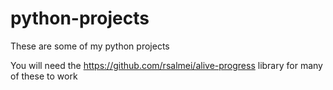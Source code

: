 # python-projects
These are some of my python projects

You will need the https://github.com/rsalmei/alive-progress library for many of these to work
